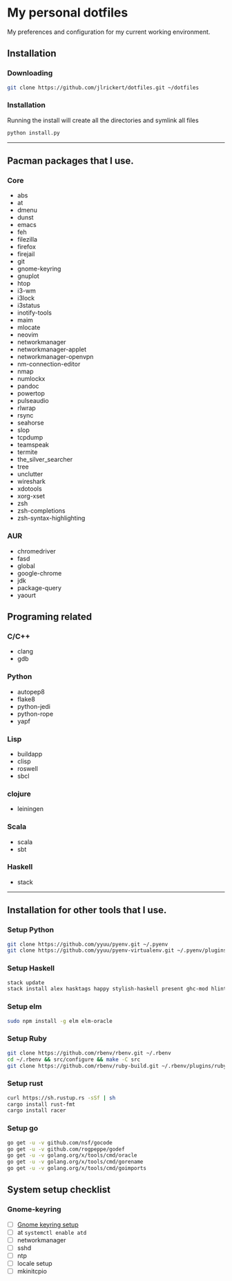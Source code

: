 My personal dotfiles
====================

My preferences and configuration for my current working environment.

Installation
------------

### Downloading

```bash
git clone https://github.com/jlrickert/dotfiles.git ~/dotfiles
```

### Installation

Running the install will create all the directories and symlink all files
```bash
python install.py
```

---

Pacman packages that I use.
---------------------------

### Core

- abs
- at
- dmenu
- dunst
- emacs
- feh
- filezilla
- firefox
- firejail
- git
- gnome-keyring
- gnuplot
- htop
- i3-wm
- i3lock
- i3status
- inotify-tools
- maim
- mlocate
- neovim
- networkmanager
- networkmanager-applet
- networkmanager-openvpn
- nm-connection-editor
- nmap
- numlockx
- pandoc
- powertop
- pulseaudio
- rlwrap
- rsync
- seahorse
- slop
- tcpdump
- teamspeak
- termite
- the_silver_searcher
- tree
- unclutter
- wireshark
- xdotools
- xorg-xset
- zsh
- zsh-completions
- zsh-syntax-highlighting

### AUR

- chromedriver
- fasd
- global
- google-chrome
- jdk
- package-query
- yaourt

Programing related
------------------

### C/C++

- clang
- gdb

### Python

- autopep8
- flake8
- python-jedi
- python-rope
- yapf

### Lisp

- buildapp
- clisp
- roswell
- sbcl

### clojure

- leiningen

### Scala

- scala
- sbt

### Haskell

- stack

---

Installation for other tools that I use.
----------------------------------------

### Setup Python

```bash
git clone https://github.com/yyuu/pyenv.git ~/.pyenv
git clone https://github.com/yyuu/pyenv-virtualenv.git ~/.pyenv/plugins/pyenv-virtualenv
```

### Setup Haskell

```bash
stack update
stack install alex hasktags happy stylish-haskell present ghc-mod hlint hoogle hindent
```

### Setup elm

```bash
sudo npm install -g elm elm-oracle
```

### Setup Ruby

```bash
git clone https://github.com/rbenv/rbenv.git ~/.rbenv
cd ~/.rbenv && src/configure && make -C src
git clone https://github.com/rbenv/ruby-build.git ~/.rbenv/plugins/ruby-build
```

### Setup rust

```bash
curl https://sh.rustup.rs -sSf | sh
cargo install rust-fmt
cargo install racer
```

### Setup go

```bash
go get -u -v github.com/nsf/gocode
go get -u -v github.com/rogpeppe/godef
go get -u -v golang.org/x/tools/cmd/oracle
go get -u -v golang.org/x/tools/cmd/gorename
go get -u -v golang.org/x/tools/cmd/goimports
```

System setup checklist
----------------------

### Gnome-keyring

- [ ] [Gnome keyring setup](https://wiki.archlinux.org/index.php/GNOME/Keyring#Using_the_keyring_outside_GNOME)
- [ ] at `systemctl enable atd`
- [ ] networkmanager
- [ ] sshd
- [ ] ntp
- [ ] locale setup
- [ ] mkinitcpio
